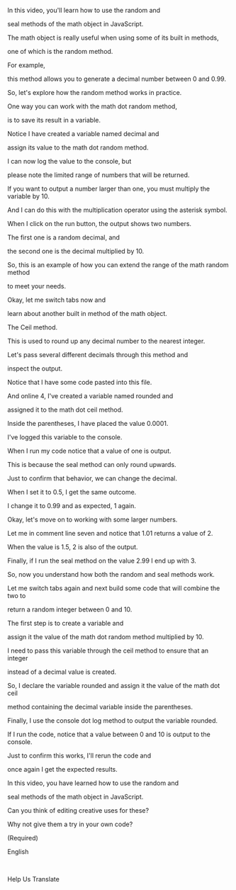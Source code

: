 In this video, you'll learn how to use the random and 

seal methods of the math object in JavaScript. 

The math object is really useful when using some of its built in methods, 

one of which is the random method. 

For example, 

this method allows you to generate a decimal number between 0 and 0.99. 

So, let's explore how the random method works in practice. 

One way you can work with the math dot random method, 

is to save its result in a variable. 

Notice I have created a variable named decimal and 

assign its value to the math dot random method. 

I can now log the value to the console, but 

please note the limited range of numbers that will be returned. 

If you want to output a number larger than one, you must multiply the variable by 10. 

And I can do this with the multiplication operator using the asterisk symbol. 

When I click on the run button, the output shows two numbers. 

The first one is a random decimal, and 

the second one is the decimal multiplied by 10. 

So, this is an example of how you can extend the range of the math random method 

to meet your needs. 

Okay, let me switch tabs now and 

learn about another built in method of the math object. 

The Ceil method. 

This is used to round up any decimal number to the nearest integer. 

Let's pass several different decimals through this method and 

inspect the output. 

Notice that I have some code pasted into this file. 

And online 4, I've created a variable named rounded and 

assigned it to the math dot ceil method. 

Inside the parentheses, I have placed the value 0.0001. 

I've logged this variable to the console. 

When I run my code notice that a value of one is output. 

This is because the seal method can only round upwards. 

Just to confirm that behavior, we can change the decimal. 

When I set it to 0.5, I get the same outcome. 

I change it to 0.99 and as expected, 1 again. 

Okay, let's move on to working with some larger numbers. 

Let me in comment line seven and notice that 1.01 returns a value of 2. 

When the value is 1.5, 2 is also of the output. 

Finally, if I run the seal method on the value 2.99 I end up with 3. 

So, now you understand how both the random and seal methods work. 

Let me switch tabs again and next build some code that will combine the two to 

return a random integer between 0 and 10. 

The first step is to create a variable and 

assign it the value of the math dot random method multiplied by 10. 

I need to pass this variable through the ceil method to ensure that an integer 

instead of a decimal value is created. 

So, I declare the variable rounded and assign it the value of the math dot ceil 

method containing the decimal variable inside the parentheses. 

Finally, I use the console dot log method to output the variable rounded. 

If I run the code, notice that a value between 0 and 10 is output to the console. 

Just to confirm this works, I'll rerun the code and 

once again I get the expected results. 

In this video, you have learned how to use the random and 

seal methods of the math object in JavaScript. 

Can you think of editing creative uses for these? 

Why not give them a try in your own code?

(Required)

English

​

Help Us Translate